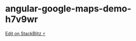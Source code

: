 # angular-google-maps-demo-h7v9wr

[Edit on StackBlitz ⚡️](https://stackblitz.com/edit/angular-google-maps-demo-h7v9wr)
